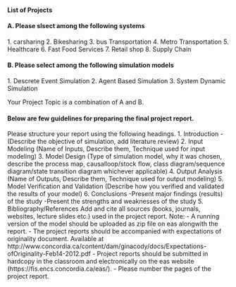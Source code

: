 <h4> List of Projects </h4>



<h4>A. Please slsect among the following systems </h4>
  1. carsharing
  2. Bikesharing
  3. bus Transportation
  4. Metro Transportation
  5. Healthcare
  6. Fast Food Services
  7. Retail shop
  8. Supply Chain


<h4>B. Please select among the following simulation models </h4>
  1. Descrete Event Simulation
  2. Agent Based Simulation
  3. System Dynamic Simulation

Your Project Topic is a combination of A and B.




<h4>Below are few guidelines for preparing the final project report.</h4>
Please structure your report using
the following headings.
1. Introduction
    -(Describe the objective of simulation, add literature review)
2. Input Modeling (Name of Inputs, Describe them, Technique used for input modeling)
3. Model Design (Type of simulation model, why it was chosen, describe the process map, causalloop/stock flow, class diagram/sequence diagram/state transition diagram whichever applicable)
4. Output Analysis (Name of Outputs, Describe them, Technique used for output modeling)
5. Model Verification and Validation (Describe how you verified and validated the results of your
model)
6. Conclusions
   -Present major findings (results) of the study
   -Present the strengths and weaknesses of the study
5. Bibliography/References
    Add and cite all sources (books, journals, websites, lecture slides etc.) used in the project
report.
Note:
- A running version of the model should be uploaded as zip file on eas alongwith the report.
- The project reports should be accompanied with expectations of originality document.
Available at http://www.concordia.ca/content/dam/ginacody/docs/Expectations-ofOriginality-Feb14-2012.pdf
- Project reports should be submitted in hardcopy in the classroom and electronically on the
eas website (https://fis.encs.concordia.ca/eas/).
- Please number the pages of the project report. 

